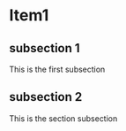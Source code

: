 # Item1

## subsection 1

This is the first subsection

## subsection 2

This is the section subsection
